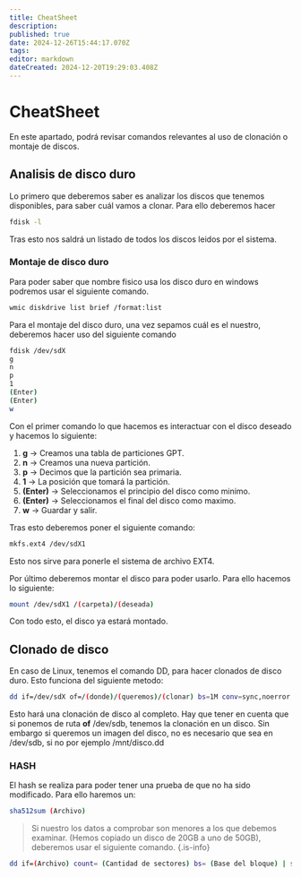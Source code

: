 ```yaml
---
title: CheatSheet
description: 
published: true
date: 2024-12-26T15:44:17.070Z
tags: 
editor: markdown
dateCreated: 2024-12-20T19:29:03.408Z
---
```


# CheatSheet
En este apartado, podrá revisar comandos relevantes al uso de clonación o montaje de discos.
## Analisis de disco duro
Lo primero que deberemos saber es analizar los discos que tenemos disponibles, para saber cuál vamos a clonar. Para ello deberemos hacer
```bash
fdisk -l
```

Tras esto nos saldrá un listado de todos los discos leidos por el sistema. 

### Montaje de disco duro
Para poder saber que nombre fisico usa los disco duro en windows podremos usar el siguiente comando. 
```bash
wmic diskdrive list brief /format:list
```

Para el montaje del disco duro, una vez sepamos cuál es el nuestro, deberemos hacer uso del siguiente comando
```bash
fdisk /dev/sdX
g
n
p
1
(Enter)
(Enter)
w
```

Con el primer comando lo que hacemos es interactuar con el disco deseado y hacemos lo siguiente:
1. **g** -> Creamos una tabla de particiones GPT.
2. **n** -> Creamos una nueva partición.
3. **p** -> Decimos que la partición sea primaria.
4. **1** -> La posición que tomará la partición.
5. **(Enter)** -> Seleccionamos el principio del disco como minimo.
6. **(Enter)** -> Seleccionamos el final del disco como maximo.
7. **w** -> Guardar y salir.

Tras esto deberemos poner el siguiente comando:
```bash
mkfs.ext4 /dev/sdX1
```
Esto nos sirve para ponerle el sistema de archivo EXT4.

Por último deberemos montar el disco para poder usarlo. Para ello hacemos lo siguiente:
```bash
mount /dev/sdX1 /(carpeta)/(deseada)
```

Con todo esto, el disco ya estará montado.

## Clonado de disco
En caso de Linux, tenemos el comando DD, para hacer clonados de disco duro. Esto funciona del siguiente metodo:
```bash
dd if=/dev/sdX of=/(donde)/(queremos)/(clonar) bs=1M conv=sync,noerror status=progress
```
Esto hará una clonación de disco al completo. Hay que tener en cuenta que si ponemos de ruta **of** /dev/sdb, tenemos la clonación en un disco. Sin embargo si queremos un imagen del disco, no es necesario que sea en /dev/sdb, si no por ejemplo /mnt/disco.dd

### HASH
El hash se realiza para poder tener una prueba de que no ha sido modificado. Para ello haremos un:
```bash
sha512sum (Archivo)
```
> Si nuestro los datos a comprobar son menores a los que debemos examinar. (Hemos copiado un disco de 20GB a uno de 50GB), deberemos usar el siguiente comando.
{.is-info}

```bash
dd if=(Archivo) count= (Cantidad de sectores) bs= (Base del bloque) | sha512sum (Archivo)
```